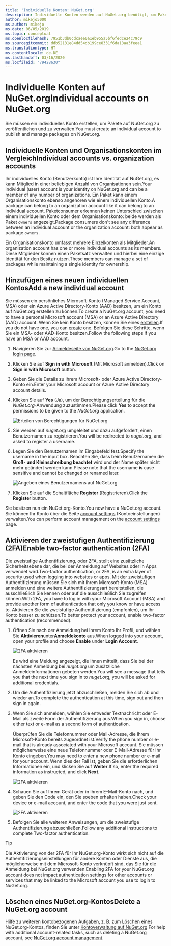 ```yaml
---
title: 'Individuelle Konten: NuGet.org'
description: Individuelle Konten werden auf NuGet.org benötigt, um Pakete zu veröffentlichen.
author: mikejo5000
ms.author: mikejo
ms.date: 06/05/2019
ms.topic: conceptual
ms.openlocfilehash: 7951b3db0cdcaee0a1eb955a5bf6fedce24c79c9
ms.sourcegitcommit: ddb52131e84dd54db199ce8331f6da18aa3feea1
ms.translationtype: HT
ms.contentlocale: de-DE
ms.lasthandoff: 03/16/2020
ms.locfileid: "79428630"
---
```

# <a name="individual-accounts-on-nugetorg"></a><span data-ttu-id="1ebb0-103">Individuelle Konten auf NuGet.org</span><span class="sxs-lookup"><span data-stu-id="1ebb0-103">Individual accounts on NuGet.org</span></span>

<span data-ttu-id="1ebb0-104">Sie müssen ein individuelles Konto erstellen, um Pakete auf NuGet.org zu veröffentlichen und zu verwalten.</span><span class="sxs-lookup"><span data-stu-id="1ebb0-104">You must create an individual account to publish and manage packages on NuGet.org.</span></span>

## <a name="individual-accounts-vs-organization-accounts"></a><span data-ttu-id="1ebb0-105">Individuelle Konten und Organisationskonten im Vergleich</span><span class="sxs-lookup"><span data-stu-id="1ebb0-105">Individual accounts vs. organization accounts</span></span>

<span data-ttu-id="1ebb0-106">Ihr individuelles Konto (Benutzerkonto) ist Ihre Identität auf NuGet.org, es kann Mitglied in einer beliebigen Anzahl von Organisationen sein.</span><span class="sxs-lookup"><span data-stu-id="1ebb0-106">Your individual (user) account is your identity on NuGet.org and can be a member of any number of organizations.</span></span> <span data-ttu-id="1ebb0-107">Ein Paket kann einem Organisationskonto ebenso angehören wie einem individuellen Konto.</span><span class="sxs-lookup"><span data-stu-id="1ebb0-107">A package can belong to an organization account like it can belong to an individual account.</span></span> <span data-ttu-id="1ebb0-108">Paketconsumer erkennen keinen Unterschied zwischen einem individuellen Konto oder dem Organisationskonto: beide werden als Paket `owners` angezeigt.</span><span class="sxs-lookup"><span data-stu-id="1ebb0-108">Package consumers don't see any difference between an individual account or the organization account: both appear as package `owners`.</span></span>

<span data-ttu-id="1ebb0-109">Ein Organisationskonto umfasst mehrere Einzelkonten als Mitglieder.</span><span class="sxs-lookup"><span data-stu-id="1ebb0-109">An organization account has one or more individual accounts as its members.</span></span> <span data-ttu-id="1ebb0-110">Diese Mitglieder können einen Paketsatz verwalten und hierbei eine einzige Identität für den Besitz nutzen.</span><span class="sxs-lookup"><span data-stu-id="1ebb0-110">These members can manage a set of packages while maintaining a single identity for ownership.</span></span>

## <a name="add-a-new-individual-account"></a><span data-ttu-id="1ebb0-111">Hinzufügen eines neuen individuellen Kontos</span><span class="sxs-lookup"><span data-stu-id="1ebb0-111">Add a new individual account</span></span>

<span data-ttu-id="1ebb0-112">Sie müssen ein persönliches Microsoft-Konto (Managed Service Account, MSA) oder ein Azure Active Directory-Konto (AAD) besitzen, um ein Konto auf NuGet.org erstellen zu können.</span><span class="sxs-lookup"><span data-stu-id="1ebb0-112">To create a NuGet.org account, you need to have a personal Microsoft account (MSA) or an Azure Active Directory (AAD) account.</span></span> <span data-ttu-id="1ebb0-113">Wenn Sie kein Konto besitzen, können Sie eines [erstellen](https://signup.live.com).</span><span class="sxs-lookup"><span data-stu-id="1ebb0-113">If you do not have one, you can [create](https://signup.live.com) one.</span></span> <span data-ttu-id="1ebb0-114">Befolgen Sie diese Schritte, wenn Sie ein MSA- oder AAD-Konto besitzen.</span><span class="sxs-lookup"><span data-stu-id="1ebb0-114">Follow the following steps if you have an MSA or AAD account.</span></span>

1. <span data-ttu-id="1ebb0-115">Navigieren Sie zur [Anmeldeseite von NuGet.org](https://www.nuget.org/users/account/LogOn).</span><span class="sxs-lookup"><span data-stu-id="1ebb0-115">Go to the [NuGet.org login page](https://www.nuget.org/users/account/LogOn).</span></span>

1. <span data-ttu-id="1ebb0-116">Klicken Sie auf **Sign in with Microsoft** (Mit Microsoft anmelden).</span><span class="sxs-lookup"><span data-stu-id="1ebb0-116">Click on **Sign in with Microsoft** button.</span></span>

1. <span data-ttu-id="1ebb0-117">Geben Sie die Details zu Ihrem Microsoft- oder Azure Active Directory-Konto ein.</span><span class="sxs-lookup"><span data-stu-id="1ebb0-117">Enter your Microsoft account or Azure Active Directory account details.</span></span>

1. <span data-ttu-id="1ebb0-118">Klicken Sie auf **Yes** (Ja), um der Berechtigungserteilung für die *NuGet.org*-Anwendung zuzustimmen.</span><span class="sxs-lookup"><span data-stu-id="1ebb0-118">Please click **Yes** to accept the permissions to be given to the *NuGet.org* application.</span></span>

   ![Erteilen von Berechtigungen für NuGet.org](media/nuget-org-permissions.png)

1. <span data-ttu-id="1ebb0-120">Sie werden auf *nuget.org* umgeleitet und dazu aufgefordert, einen Benutzernamen zu registrieren.</span><span class="sxs-lookup"><span data-stu-id="1ebb0-120">You will be redirected to *nuget.org*, and asked to register a username.</span></span>

1. <span data-ttu-id="1ebb0-121">Legen Sie den Benutzernamen im Eingabefeld fest.</span><span class="sxs-lookup"><span data-stu-id="1ebb0-121">Specify the username in the input box.</span></span> <span data-ttu-id="1ebb0-122">Beachten Sie, dass beim Benutzernamen die **Groß- und Kleinschreibung beachtet** wird und der Name später nicht mehr geändert werden kann.</span><span class="sxs-lookup"><span data-stu-id="1ebb0-122">Please note that the username **is** case sensitive and cannot be changed or renamed later.</span></span>

   ![Angeben eines Benutzernamens auf NuGet.org](media/nuget-org-register.png) 

1. <span data-ttu-id="1ebb0-124">Klicken Sie auf die Schaltfläche **Register** (Registrieren).</span><span class="sxs-lookup"><span data-stu-id="1ebb0-124">Click the **Register** button.</span></span>

<span data-ttu-id="1ebb0-125">Sie besitzen nun ein NuGet.org-Konto.</span><span class="sxs-lookup"><span data-stu-id="1ebb0-125">You now have a NuGet.org account.</span></span> <span data-ttu-id="1ebb0-126">Sie können Ihr Konto über die Seite [account settings](https://www.nuget.org/account) (Kontoeinstellungen) verwalten.</span><span class="sxs-lookup"><span data-stu-id="1ebb0-126">You can perform account management on the [account settings](https://www.nuget.org/account) page.</span></span>

## <a name="enable-two-factor-authentication-2fa"></a><span data-ttu-id="1ebb0-127">Aktivieren der zweistufigen Authentifizierung (2FA)</span><span class="sxs-lookup"><span data-stu-id="1ebb0-127">Enable two-factor authentication (2FA)</span></span>

<span data-ttu-id="1ebb0-128">Die zweistufige Authentifizierung, oder 2FA, stellt eine zusätzliche Sicherheitsebene dar, die bei der Anmeldung auf Websites oder in Apps verwendet wird.</span><span class="sxs-lookup"><span data-stu-id="1ebb0-128">Two-factor authentication, or 2FA, is an extra layer of security used when logging into websites or apps.</span></span> <span data-ttu-id="1ebb0-129">Mit der zweistufigen Authentifizierung müssen Sie sich mit Ihrem Microsoft-Konto (MSA) anmelden und eine weitere Authentifizierungsart bereitstellen, die ausschließlich Sie kennen oder auf die ausschließlich Sie zugreifen können.</span><span class="sxs-lookup"><span data-stu-id="1ebb0-129">With 2FA, you have to log in with your Microsoft Account (MSA) and provide another form of authentication that only you know or have access to.</span></span> <span data-ttu-id="1ebb0-130">Aktivieren Sie die zweistufige Authentifizierung (empfohlen), um Ihr Konto besser zu schützen.</span><span class="sxs-lookup"><span data-stu-id="1ebb0-130">To better protect your account, enable two-factor authentication (recommended).</span></span>

1. <span data-ttu-id="1ebb0-131">Öffnen Sie nach der Anmeldung bei Ihrem Konto Ihr Profil, und wählen Sie **Aktivieren**unter**Anmeldekonto** aus.</span><span class="sxs-lookup"><span data-stu-id="1ebb0-131">When logged into your account, open your profile and choose **Enable** under **Login Account**.</span></span>

   ![2FA aktivieren](media/nuget-org-register-2fa.png)

   <span data-ttu-id="1ebb0-133">Es wird eine Meldung angezeigt, die Ihnen mitteilt, dass Sie bei der nächsten Anmeldung bei *nuget.org* um zusätzliche Anmeldeinformationen gebeten werden.</span><span class="sxs-lookup"><span data-stu-id="1ebb0-133">You will see a message that tells you that the next time you sign in to *nuget.org*, you will be asked for additional credentials.</span></span>

2. <span data-ttu-id="1ebb0-134">Um die Authentifizierung jetzt abzuschließen, melden Sie sich ab und wieder an.</span><span class="sxs-lookup"><span data-stu-id="1ebb0-134">To complete the authentication at this time, sign out and then sign in again.</span></span>

3. <span data-ttu-id="1ebb0-135">Wenn Sie sich anmelden, wählen Sie entweder Textnachricht oder E-Mail als zweite Form der Authentifizierung aus.</span><span class="sxs-lookup"><span data-stu-id="1ebb0-135">When you sign in, choose either text or e-mail as a second form of authentication.</span></span>

   <span data-ttu-id="1ebb0-136">Überprüfen Sie die Telefonnummer oder Mail-Adresse, die Ihrem Microsoft-Konto bereits zugeordnet ist.</span><span class="sxs-lookup"><span data-stu-id="1ebb0-136">Verify the phone number or e-mail that is already associated with your Microsoft account.</span></span> <span data-ttu-id="1ebb0-137">Sie müssen möglicherweise eine neue Telefonnummer oder E-Mail-Adresse für Ihr Konto eingeben.</span><span class="sxs-lookup"><span data-stu-id="1ebb0-137">You may need to enter a new phone number or e-mail for your account.</span></span> <span data-ttu-id="1ebb0-138">Wenn dies der Fall ist, geben Sie die erforderlichen Informationen ein, und klicken Sie auf **Weiter**.</span><span class="sxs-lookup"><span data-stu-id="1ebb0-138">If so, enter the required information as instructed, and click **Next**.</span></span>

   ![2FA aktivieren](media/nuget-org-sign-in-2fa.png)

4. <span data-ttu-id="1ebb0-140">Schauen Sie auf Ihrem Gerät oder in Ihrem E-Mail-Konto nach, und geben Sie den Code ein, den Sie soeben erhalten haben.</span><span class="sxs-lookup"><span data-stu-id="1ebb0-140">Check your device or e-mail account, and enter the code that you were just sent.</span></span>

   ![2FA aktivieren](media/nuget-org-enter-code-2fa.png)

5. <span data-ttu-id="1ebb0-142">Befolgen Sie alle weiteren Anweisungen, um die zweistufige Authentifizierung abzuschließen.</span><span class="sxs-lookup"><span data-stu-id="1ebb0-142">Follow any additional instructions to complete Two-factor authentication.</span></span>

> [!Tip]
> <span data-ttu-id="1ebb0-143">Die Aktivierung von der 2FA für Ihr NuGet.org-Konto wirkt sich nicht auf die Authentifizierungseinstellungen für andere Konten oder Dienste aus, die möglicherweise mit dem Microsoft-Konto verknüpft sind, das Sie für die Anmeldung bei NuGet.org verwenden.</span><span class="sxs-lookup"><span data-stu-id="1ebb0-143">Enabling 2FA for your NuGet.org account does not impact authentication settings for other accounts or services that may be linked to the Microsoft account you use to login to NuGet.org.</span></span>

## <a name="delete-a-nugetorg-account"></a><span data-ttu-id="1ebb0-144">Löschen eines NuGet.org-Kontos</span><span class="sxs-lookup"><span data-stu-id="1ebb0-144">Delete a NuGet.org account</span></span>

<span data-ttu-id="1ebb0-145">Hilfe zu weiteren kontobezogenen Aufgaben, z. B. zum Löschen eines NuGet.org-Kontos, finden Sie unter [Kontoverwaltung auf NuGet.org](nuget-org-faq.md#nugetorg-account-management).</span><span class="sxs-lookup"><span data-stu-id="1ebb0-145">For help with additional account-related tasks, such as deleting a NuGet.org account, see [NuGet.org account management](nuget-org-faq.md#nugetorg-account-management).</span></span>
